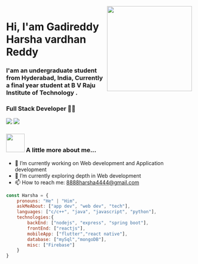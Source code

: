 
<img align='right' src="https://media.giphy.com/media/M9gbBd9nbDrOTu1Mqx/giphy.gif" width="230">

# Hi, I'am Gadireddy Harsha vardhan Reddy

### I'am an undergraduate student from Hyderabad, India, Currently a final year student at B V Raju Institute of Technology .
### Full Stack Developer 👨‍💻

[![](https://img.shields.io/badge/LinkedIn-Harsha%20vardhan%20Reddy%20Gadireddy-blue)](https://www.linkedin.com/in/harsha-vardhan-reddy-gadireddy-353913192/)
[![](https://img.shields.io/badge/Gmail-8888harsha4444%40gmail.com-red)](mailto:8888harsha4444@gmail.com)


### <img src="https://media.giphy.com/media/VgCDAzcKvsR6OM0uWg/giphy.gif" width="50"> A little more about me...  


- 🔭 I’m currently working on Web development and Application development
- 🌱 I’m currently exploring depth in Web development
- 📫 How to reach me: 8888harsha4444@gmail.com

```javascript
const Harsha = {
    pronouns: "He" | "Him",
    askMeAbout: ["app dev", "web dev", "tech"],
    languages: ["c/c++", "java", "javascript", "python"],
    technologies:{
        backEnd: ["nodejs", "express", "spring boot"],
        frontEnd: ["reactjs"],
        mobileApp: ["flutter","react native"],
        database: ["mySql","mongoDB"],
        misc: ["Firebase"]
    }
}
```
